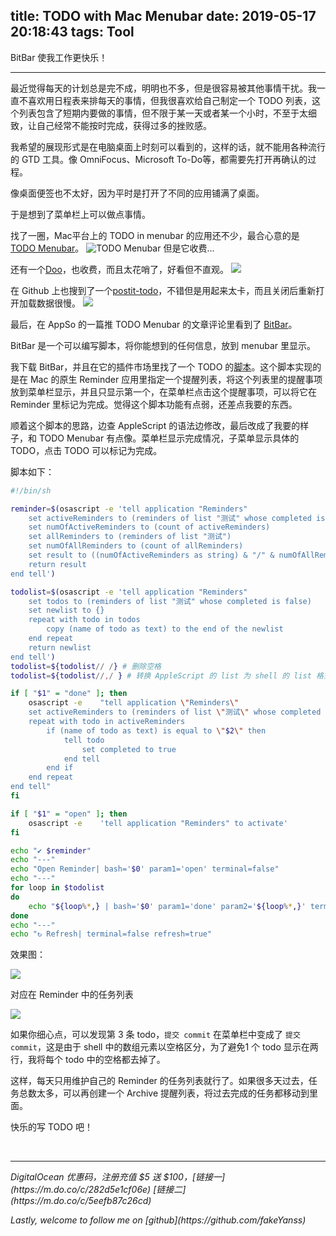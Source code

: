 title: TODO with Mac Menubar
date: 2019-05-17 20:18:43
tags: Tool
---
BitBar 使我工作更快乐！
<!-- more -->

---

最近觉得每天的计划总是完不成，明明也不多，但是很容易被其他事情干扰。我一直不喜欢用日程表来排每天的事情，但我很喜欢给自己制定一个 TODO 列表，这个列表包含了短期内要做的事情，但不限于某一天或者某一个小时，不至于太细致，让自己经常不能按时完成，获得过多的挫败感。

我希望的展现形式是在电脑桌面上时刻可以看到的，这样的话，就不能用各种流行的 GTD 工具。像 OmniFocus、Microsoft To-Do等，都需要先打开再确认的过程。

像桌面便签也不太好，因为平时是打开了不同的应用铺满了桌面。

于是想到了菜单栏上可以做点事情。

找了一圈，Mac平台上的 TODO in menubar 的应用还不少，最合心意的是 [TODO Menubar](https://www.mactodo.app/?ref=producthunt)。
![TODO Menubar](https://raw.githubusercontent.com/fakeYanss/imgplace/master/2019/20190517153927.png)
但是它收费...

还有一个[Doo](https://itunes.apple.com/us/app/doo-get-things-done/id1066322956?mt=8)，也收费，而且太花哨了，好看但不直观。
![](https://raw.githubusercontent.com/fakeYanss/imgplace/master/2019/20190517160402.png)


在 Github 上也搜到了一个[postit-todo](https://github.com/Praseetha-KR/postit-todo)，不错但是用起来太卡，而且关闭后重新打开加载数据很慢。
![](https://raw.githubusercontent.com/fakeYanss/imgplace/master/2019/20190517160158.png)

最后，在 AppSo 的一篇推 TODO Menubar 的文章评论里看到了 [BitBar](https://getbitbar.com/)。

BitBar 是一个可以编写脚本，将你能想到的任何信息，放到 menubar 里显示。

我下载 BitBar，并且在它的插件市场里找了一个 TODO 的[脚本](https://raw.githubusercontent.com/matryer/bitbar-plugins/master/Tools/todolist.2m.sh)。这个脚本实现的是在 Mac 的原生 Reminder 应用里指定一个提醒列表，将这个列表里的提醒事项放到菜单栏显示，并且只显示第一个，在菜单栏点击这个提醒事项，可以将它在 Reminder 里标记为完成。觉得这个脚本功能有点弱，还差点我要的东西。

顺着这个脚本的思路，边查 AppleScript 的语法边修改，最后改成了我要的样子，和 TODO Menubar 有点像。菜单栏显示完成情况，子菜单显示具体的 TODO，点击 TODO 可以标记为完成。

脚本如下：

```sh
#!/bin/sh

reminder=$(osascript -e 'tell application "Reminders"
	set activeReminders to (reminders of list "测试" whose completed is true)
	set numOfActiveReminders to (count of activeReminders)
	set allReminders to (reminders of list "测试")
	set numOfAllReminders to (count of allReminders)
	set result to ((numOfActiveReminders as string) & "/" & numOfAllReminders as string)
	return result
end tell')

todolist=$(osascript -e 'tell application "Reminders"
	set todos to (reminders of list "测试" whose completed is false)
	set newlist to {}
	repeat with todo in todos
		copy (name of todo as text) to the end of the newlist
	end repeat
	return newlist
end tell')
todolist=${todolist// /} # 删除空格
todolist=${todolist//,/ } # 转换 AppleScript 的 list 为 shell 的 list 格式

if [ "$1" = "done" ]; then
	osascript -e 	"tell application \"Reminders\"
	set activeReminders to (reminders of list \"测试\" whose completed is false)
	repeat with todo in activeReminders
		if (name of todo as text) is equal to \"$2\" then
			tell todo
				set completed to true
			end tell
		end if
	end repeat
end tell"
fi

if [ "$1" = "open" ]; then
	osascript -e 	'tell application "Reminders" to activate'
fi

echo "✔︎ $reminder"
echo "---"
echo "Open Reminder| bash='$0' param1='open' terminal=false"
echo "---"
for loop in $todolist
do
    echo "${loop%*,} | bash='$0' param1='done' param2='${loop%*,}' terminal=false refresh=true"
done
echo "---"
echo "↻ Refresh| terminal=false refresh=true"
```

效果图：

![](https://foreti.me/imgplace/2019/20190523204949.png)

对应在 Reminder 中的任务列表

![](https://raw.githubusercontent.com/fakeYanss/imgplace/master/2019/20190523150457.png)



如果你细心点，可以发现第 3 条 todo，`提交 commit` 在菜单栏中变成了 `提交commit`，这是由于 shell 中的数组元素以空格区分，为了避免1 个 todo 显示在两行，我将每个 todo 中的空格都去掉了。

这样，每天只用维护自己的 Reminder 的任务列表就行了。如果很多天过去，任务总数太多，可以再创建一个 Archive 提醒列表，将过去完成的任务都移动到里面。

快乐的写 TODO 吧！



<br>

---

<p id="div-border-left-red"><i>DigitalOcean 优惠码，注册充值 $5 送 $100，[链接一](https://m.do.co/c/282d5e1cf06e) [链接二](https://m.do.co/c/5eefb87c26cd)</i></span>
<p id="div-border-left-red"><i>Lastly, welcome to follow me on [github](https://github.com/fakeYanss)</i></p>